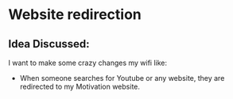 # Website redirection 

## Idea Discussed:
I want to make some crazy changes my wifi like: 
- When someone searches for Youtube or any website, they are redirected to my Motivation website.
